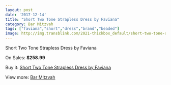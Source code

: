 ```yaml
---
layout: post
date: '2017-12-14'
title: "Short Two Tone Strapless Dress by Faviana"
category: Bar Mitzvah
tags: ["faviana","short","dress","brand","beaded"]
image: http://img.transblink.com/2021-thickbox_default/short-two-tone-strapless-dress-by-faviana.jpg
---
```

Short Two Tone Strapless Dress by Faviana

On Sales: **$258.99**
<a href="https://www.transblink.com/en/bar-mitzvah/663-short-two-tone-strapless-dress-by-faviana.html"><amp-img layout="responsive" width="600" height="600" src="//img.transblink.com/2021-thickbox_default/short-two-tone-strapless-dress-by-faviana.jpg" alt="Short Two Tone Strapless Dress by Faviana 0" /></a>
<a href="https://www.transblink.com/en/bar-mitzvah/663-short-two-tone-strapless-dress-by-faviana.html"><amp-img layout="responsive" width="600" height="600" src="//img.transblink.com/2023-thickbox_default/short-two-tone-strapless-dress-by-faviana.jpg" alt="Short Two Tone Strapless Dress by Faviana 1" /></a>
<a href="https://www.transblink.com/en/bar-mitzvah/663-short-two-tone-strapless-dress-by-faviana.html"><amp-img layout="responsive" width="600" height="600" src="//img.transblink.com/2022-thickbox_default/short-two-tone-strapless-dress-by-faviana.jpg" alt="Short Two Tone Strapless Dress by Faviana 2" /></a>

Buy it: [Short Two Tone Strapless Dress by Faviana](https://www.transblink.com/en/bar-mitzvah/663-short-two-tone-strapless-dress-by-faviana.html "Short Two Tone Strapless Dress by Faviana")

View more: [Bar Mitzvah](https://www.transblink.com/en/2-bar-mitzvah "Bar Mitzvah")